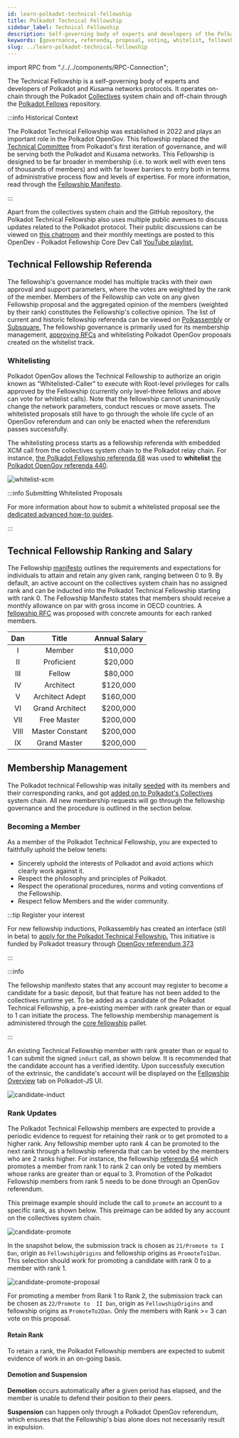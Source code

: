 ```yaml
---
id: learn-polkadot-technical-fellowship
title: Polkadot Technical Fellowship
sidebar_label: Technical Fellowship
description: Self-governing body of experts and developers of the Polkadot protocol.
keywords: [governance, referenda, proposal, voting, whitelist, fellowship, opengov, rank]
slug: ../learn-polkadot-technical-fellowship
---
```


import RPC from "./../../components/RPC-Connection";

The Technical Fellowship is a self-governing body of experts and developers of Polkadot and Kusama
networks protocols. It operates on-chain through the Polkadot
[Collectives](https://polkadot.js.org/apps/?rpc=wss%3A%2F%2Fpolkadot-collectives-rpc.polkadot.io#/fellowship/referenda)
system chain and off-chain through the [Polkadot Fellows](https://github.com/polkadot-fellows)
repository.

:::info Historical Context

The Polkadot Technical Fellowship was established in 2022 and plays an important role in the
Polkadot OpenGov. This fellowship replaced the
[Technical Committee](./learn-governance.md#technical-committee) from Polkadot's first iteration of
governance, and will be serving both the Polkadot and Kusama networks. This Fellowship is designed
to be far broader in membership (i.e. to work well with even tens of thousands of members) and with
far lower barriers to entry both in terms of administrative process flow and levels of expertise.
For more information, read through the
[Fellowship Manifesto](https://github.com/polkadot-fellows/manifesto/blob/0c3df46d76625980b8b48742cb86f4d8fa6dda8d/manifesto.pdf).

:::

Apart from the collectives system chain and the GitHub repository, the Polkadot Technical Fellowship
also uses multiple public avenues to discuss updates related to the Polkadot protocol. Their public
discussions can be viewed on [this chatroom](https://matrix.to/#/#fellowship-members:parity.io) and
their monthly meetings are posted to this OpenDev - Polkadot Fellowship Core Dev Call
[YouTube playlist.](https://www.youtube.com/watch?v=5P6Axm4JrmQ&list=PLtyd7v_I7PGlDJCCCLGLjJ0yv33JAEE_-)

## Technical Fellowship Referenda

The fellowship's governance model has multiple tracks with their own approval and support
parameters, where the votes are weighted by the rank of the member. Members of the Fellowship can
vote on any given Fellowship proposal and the aggregated opinion of the members (weighted by their
rank) constitutes the Fellowship's collective opinion. The list of current and historic fellowship
referenda can be viewed on [Polkassembly](https://collectives.polkassembly.io/) or
[Subsquare.](https://collectives.subsquare.io/) The fellowship governance is primarily used for its
membership management, [approving RFCs](https://github.com/polkadot-fellows/RFCs) and whitelisting
Polkadot OpenGov proposals created on the whitelist track.

### Whitelisting

Polkadot OpenGov allows the Technical Fellowship to authorize an origin known as
"Whitelisted-Caller" to execute with Root-level privileges for calls approved by the Fellowship
(currently only level-three fellows and above can vote for whitelist calls). Note that the
fellowship cannot unanimously change the network parameters, conduct rescues or move assets. The
whitelisted proposals still have to go through the whole life cycle of an OpenGov referendum and can
only be enacted when the referendum passes successfully.

The whitelisting process starts as a fellowship referenda with embedded XCM call from the
collectives system chain to the Polkadot relay chain. For instance,
[the Polkadot Fellowship referenda 68](https://collectives.polkassembly.io/referenda/68) was used to
**whitelist** [the Polkadot OpenGov referenda 440](https://polkadot.polkassembly.io/referenda/440).

![whitelist-xcm](../assets/fellowship-whitelist-xcm.png)

:::info Submitting Whitelisted Proposals

For more information about how to submit a whitelisted proposal see the
[dedicated advanced how-to guides](./learn-guides-polkadot-opengov.md#submitting-a-referendum-on-the-whitelisted-caller-track).

:::

## Technical Fellowship Ranking and Salary

The Fellowship [manifesto](https://github.com/polkadot-fellows/manifesto) outlines the requirements
and expectations for individuals to attain and retain any given rank, ranging between 0 to 9. By
default, an active account on the collectives system chain has no assigned rank and can be inducted
into the Polkadot Technical Fellowship starting with rank 0. The Fellowship Manifesto states that
members should receive a monthly allowance on par with gross income in OECD countries. A
[fellowship RFC](https://github.com/polkadot-fellows/RFCs/pull/50) was proposed with concrete
amounts for each ranked members.

| Dan  |      Title      | Annual Salary |
| :--: | :-------------: | :-----------: |
|  I   |     Member      |    $10,000    |
|  II  |   Proficient    |    $20,000    |
| III  |     Fellow      |    $80,000    |
|  IV  |    Architect    |   $120,000    |
|  V   | Architect Adept |   $160,000    |
|  VI  | Grand Architect |   $200,000    |
| VII  |   Free Master   |   $200,000    |
| VIII | Master Constant |   $200,000    |
|  IX  |  Grand Master   |   $200,000    |

## Membership Management

The Polkadot technical Fellowship was initally [seeded](https://github.com/polkadot-fellows/seeding)
with its members and their corresponding ranks, and got
[added on to Polkadot's Collectives](https://polkadot.polkassembly.io/motion/403) system chain. All
new membership requests will go through the fellowship governance and the procedure is outlined in
the section below.

### Becoming a Member

As a member of the Polkadot Technical Fellowship, you are expected to faithfully uphold the below
tenets:

- Sincerely uphold the interests of Polkadot and avoid actions which clearly work against it.
- Respect the philosophy and principles of Polkadot.
- Respect the operational procedures, norms and voting conventions of the Fellowship.
- Respect fellow Members and the wider community.

:::tip Register your interest

For new fellowship inductions, Polkassembly has created an interface (still in beta) to
[apply for the Polkadot Technical Fellowship.](https://collectives.polkassembly.io/join-fellowship?network=collectives)
This initiative is funded by Polkadot treasury through
[OpenGov referendum 373](https://polkadot.polkassembly.io/treasury/574)

:::

:::info

The fellowship manifesto states that any account may register to become a candidate for a basic
deposit, but that feature has not been added to the collectives runtime yet. To be added as a
candidate of the Polkadot Technical Fellowship, a pre-existing member with rank greater than or
equal to 1 can initiate the process. The fellowship membership management is administered through
the
[core fellowship](https://github.com/paritytech/polkadot-sdk/blob/master/substrate/frame/core-fellowship/src/lib.rs)
pallet.

:::

An existing Technical Fellowship member with rank greater than or equal to 1 can submit the signed
`induct` call, as shown below. It is recommended that the candidate account has a verified identity.
Upon successfuly execution of the extrinsic, the candidate's account will be displayed on the
[Fellowship Overview](https://polkadot.js.org/apps/?rpc=wss%3A%2F%2Fpolkadot-collectives-rpc.polkadot.io#/fellowship)
tab on Polkadot-JS UI.

![candidate-induct](../assets/fellowship-induct-call.png)

### Rank Updates

The Polkadot Technical Fellowship members are expected to provide a periodic evidence to request for
retaining their rank or to get promoted to a higher rank. Any fellowship member upto rank 4 can be
promoted to the next rank through a fellowship referenda that can be voted by the members who are 2
ranks higher. For instance, the fellowship
[referenda 64](https://collectives.subsquare.io/fellowship/referenda/64) which promotes a member
from rank 1 to rank 2 can only be voted by members whose ranks are greater than or equal to 3.
Promotion of the Polkadot Fellowship members from rank 5 needs to be done through an OpenGov
referendum.

This preimage example should include the call to `promote` an account to a specific rank, as shown
below. This preimage can be added by any account on the collectives system chain.

![candidate-promote](../assets/fellowship-promote-member.png)

In the snapshot below, the submission track is chosen as `21/Promote to I Dan`, origin as
`FellowshipOrigins` and fellowship origins as `PromoteTo1Dan`. This selection should work for
promoting a candidate with rank 0 to a member with rank 1.

![candidate-promote-proposal](../assets/fellowship-promotion-proposal.png)

For promoting a member from Rank 1 to Rank 2, the submission track can be chosen as
`22/Promote to  II Dan`, origin as `FellowshipOrigins` and fellowship origins as `PromoteTo2Dan`.
Only the members with Rank >= 3 can vote on this proposal.

#### Retain Rank

To retain a rank, the Polkadot Fellowship members are expected to submit evidence of work in an
on-going basis.

#### Demotion and Suspension

**Demotion** occurs automatically after a given period has elapsed, and the member is unable to
defend their position to their peers.

**Suspension** can happen only through a Polkadot OpenGov referendum, which ensures that the
Fellowship's bias alone does not necessarily result in expulsion.
